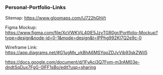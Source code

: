 ### Personal-Portfolio-Links


Sitemap: 
https://www.gloomaps.com/lJ722hGhVt


Figma Mockup: 
https://www.figma.com/file/XcVWKVjL40lE5JzyTGR0gr/Portfolio-Mockup?type=design&node-id=0-1&mode=design&t=IPPhg992KI7Q2e9c-0


Wireframe Link: 
https://app.diagrams.net/#G1ugMx_vkBhA6MSYqoZDJvVib93skZWiI5


https://docs.google.com/document/d/1FyAci3Q7Fvm-m3rAM03e-dndtSqDux7FgG-0lFF1sBo/edit?usp=sharing

